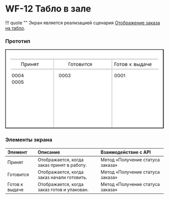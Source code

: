 # WF-12 Табло в зале

!!! quote ""
    Экран является реализацией сценария [Отображение заказа на табло](../requirements/uc16.md).

### Прототип

![Альтернативный текст](wf09WEB.png)

### Элементы экрана

| **Элемент**    | **Описание**                                 | Взаимодействие&nbsp;с&nbsp;API   |
| :------------- | :------------------------------------------- | :------------------------------- |
| Принят         | Отображается, когда заказ принят в работу.   | Метод «Получение статуса заказа» |
| Готовится      | Отображается, когда заказ начали готовить.   | Метод «Получение статуса заказа» |
| Готов к выдаче | Отображается, когда заказ готов и упакован.  | Метод «Получение статуса заказа» |

